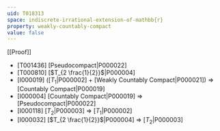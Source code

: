 ```yaml
---
uid: T018313
space: indiscrete-irrational-extension-of-mathbb{r}
property: weakly-countably-compact
value: false
---
```

[[Proof]]

* [T001436] [Pseudocompact|P000022]
* [T000810] [$T_{2 \frac{1}{2}}$|P000004]
* [I000019] ([$T_1$|P000002] + [Weakly Countably Compact|P000021]) => [Countably Compact|P000019]
* [I000004] [Countably Compact|P000019] => [Pseudocompact|P000022]
* [I000118] [$T_2$|P000003] => [$T_1$|P000002]
* [I000032] [$T_{2 \frac{1}{2}}$|P000004] => [$T_2$|P000003]

